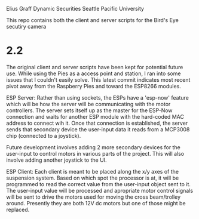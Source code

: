 Elius Graff
Dynamic Securities
Seattle Pacific University

This repo contains both the client and server scripts for the Bird's Eye secutiry camera

# 2.2 #

The original client and server scripts have been kept for potential future use. While using the Pies as a access point and station, I ran into some
issues that I couldn't easily solve. This latest commit indicates most recent pivot away from the Raspberry Pies and toward the ESP8266 modules.


ESP Server:
Rather than using sockets, the ESPs have a 'esp-now' feature which will be how the server will be communicating with the motor controllers. The server
sets itself up as the master for the ESP-Now connection and waits for another ESP module with the hard-coded MAC address to connect wih it. Once that
connection is established, the server sends that secondary device the user-input data it reads from a MCP3008 chip (connected to a joystick).

Future development involves adding 2 more secondary devices for the user-input to control motors in various parts of the project. This will also 
involve adding another joystick to the UI.

ESP Client:
Each client is meant to be placed along the x/y axes of the suspension system. Based on which spot the processor is at, it will be programmed to read
the correct value from the user-input object sent to it. The user-input value will be processed and apropriate motor control signals will be sent to 
drive the motors used for moving the cross beam/trolley around. Presently they are both 12V dc motors but one of those might be replaced.
